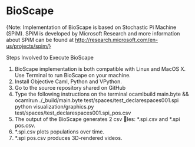 BioScape
========
{Note: Implementation of BioScape is based on Stochastic Pi Machine (SPiM). SPiM is developed by Microsoft Research and more information about SPiM can be found at http://research.microsoft.com/en-us/projects/spim/}

Steps Involved to Execute BioScape
1. BioScape implementation is both compatible with Linux and MacOS X. Use Terminal to run BioScape on your machine.
2. Install Objective Caml, Python and VPython.
3. Go to the source repository shared on GitHub
4. Type the following instructions on the terminal
ocamlbuild main.byte && ocamlrun ./_build/main.byte test/spaces/test_declarespaces001.spi
python visualization/graphics.py test/spaces/test_declarespaces001.spi_pos.csv
5. The output of the BioScape generates 2 csv les: *.spi.csv and *.spi pos.csv.
6. *.spi.csv plots populations over time.
7. *.spi pos.csv produces 3D-rendered videos.

